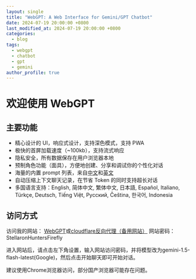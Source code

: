 ```yaml
---
layout: single
title: "WebGPT: A Web Interface for Gemini/GPT Chatbot"
date: 2024-07-19 20:00:00 +0800
last_modified_at: 2024-07-19 20:00:00 +0800
categories: 
  - blog
tags: 
  - webgpt
  - chatbot
  - gpt
  - gemini
author_profile: true
---
```


# 欢迎使用 WebGPT


## 主要功能
- 精心设计的 UI，响应式设计，支持深色模式，支持 PWA
- 极快的首屏加载速度（~100kb），支持流式响应
- 隐私安全，所有数据保存在用户浏览器本地
- 预制角色功能（面具），方便地创建、分享和调试你的个性化对话
- 海量的内置 prompt 列表，来自[中文](https://github.com/PlexPt/awesome-chatgpt-prompts-zh)和[英文](https://github.com/f/awesome-chatgpt-prompts)
- 自动压缩上下文聊天记录，在节省 Token 的同时支持超长对话
- 多国语言支持：English, 简体中文, 繁体中文, 日本語, Español, Italiano, Türkçe, Deutsch, Tiếng Việt, Русский, Čeština, 한국어, Indonesia

## 访问方式
访问我的网站： [WebGPT](https://hello.999325.xyz/)或[cloudflare反向代理（备用网站）](https://cfhello.999325.xyz/)
网站密码：StellaronHuntersFirefly

进入网站后，请点击左下角设置，输入网站访问密码，并将模型改为gemini-1.5-flash-latest(Google)，然后点击开始聊天即可开始对话。

建议使用Chrome浏览器访问，部分国产浏览器可能存在问题。


